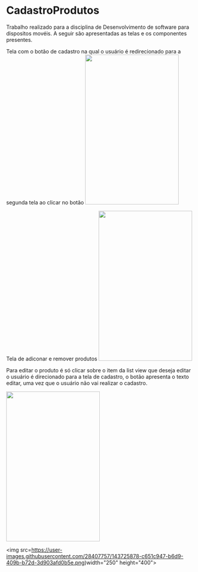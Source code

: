 # CadastroProdutos
Trabalho realizado para a disciplina de Desenvolvimento de software para dispositos movéis. A seguir são apresentadas as telas e os componentes presentes.

Tela com o botão de cadastro na qual o usuário é redirecionado para a segunda tela ao clicar no botão
<img src="https://user-images.githubusercontent.com/28407757/143724720-810fb38c-ef23-427e-b154-558e8e6cada6.png" width="250" height="400">

Tela de adiconar e remover produtos
<img src="https://user-images.githubusercontent.com/28407757/143724715-81bd562c-3e0a-4da8-96b5-5bacdfe30796.PNG" width="250" height="400">

Para editar o produto é só clicar sobre o item da list view que deseja editar o usuário é direcionado para a tela de cadastro, o botão apresenta o texto editar, uma vez que o usuário não vai realizar o cadastro.

<img src="https://user-images.githubusercontent.com/28407757/143725843-966a2dd2-4240-4dfb-b9f6-5e496a9db50a.png" width="250" height="400">

<img src=https://user-images.githubusercontent.com/28407757/143725878-c651c947-b6d9-409b-b72d-3d903afd0b5e.png)width="250" height="400">





